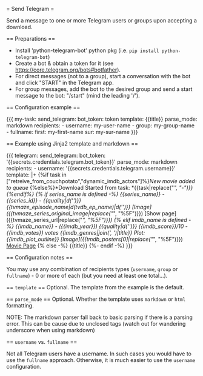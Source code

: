 = Send Telegram =

Send a message to one or more Telegram users or groups upon accepting a download.


== Preparations ==

* Install 'python-telegram-bot' python pkg (i.e. `pip install python-telegram-bot`)
* Create a bot & obtain a token for it (see https://core.telegram.org/bots#botfather).
* For direct messages (not to a group), start a conversation with the bot and click "START" in the Telegram app.
* For group messages, add the bot to the desired group and send a start message to the bot: "/start" (mind the
  leading '/').


== Configuration example ==

{{{
my-task:
  send_telegram:
    bot_token: token
    template: {{title}}
    parse_mode: markdown
    recipients:
      - username: my-user-name
      - group: my-group-name
      - fullname:
          first: my-first-name
          sur: my-sur-name
}}}

== Example using Jinja2 template and markdown ==

{{{
telegram:
  send_telegram:
    bot_token: '{{secrets.credentials.telegram.bot_token}}'
    parse_mode: markdown
    recipients:
      - username: '{{secrets.credentials.telegram.username}}'
    template: |+
      {%if task in ["retreive_from_couchpotato","dynamic_imdb_actors"]%}*New movie added to queue*
      {%else%}*Download Started from task:
      *{{task|replace("_", "-")}}
      {%endif%}
      {% if series_name is defined -%}
      *{{series_name}}* - {{series_id}} - {{quality|d('')}}
      *{{tvmaze_episode_name|d(tvdb_ep_name)|d('')}}*
      [Image]({{tvmaze_series_original_image|replace("_", "%5F")}})
      [Show page]({{tvmaze_series_url|replace("_", "%5F")}})
      {% elif imdb_name is defined -%}
      *{{imdb_name}}* - ({{imdb_year}})
      {{quality|d('')}}
      {{imdb_score}}/10 - {{imdb_votes}} votes
      {{imdb_genres|join(', ')|title}} 
      *Plot:* {{imdb_plot_outline}}
      [Image]({{tmdb_posters[0]|replace("_", "%5F")}})
      [Movie Page]({{imdb_url|d('')}})
      {% else -%}
      {{title}}
      {%- endif -%}
}}}

== Configuration notes ==

You may use any combination of recipients types (`username`, `group` or `fullname`) - 0 or more of each (but you
need at least one total...).


== `template` ==
Optional. The template from the example is the default.

== `parse_mode` ==
Optional. Whether the template uses `markdown` or `html` formatting. 

NOTE: The markdown parser fall back to basic parsing if there is a parsing error. This can be cause due to unclosed tags (watch out for wandering underscore when using markdown)

== `username` vs. `fullname` ==

Not all Telegram users have a username. In such cases you would have to use the `fullname` approach. Otherwise, it
is much easier to use the `username` configuration.
